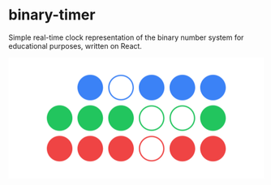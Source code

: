 # binary-timer

Simple real-time clock representation of the binary number system for educational purposes, written on React.

![](./screenshot.png)
